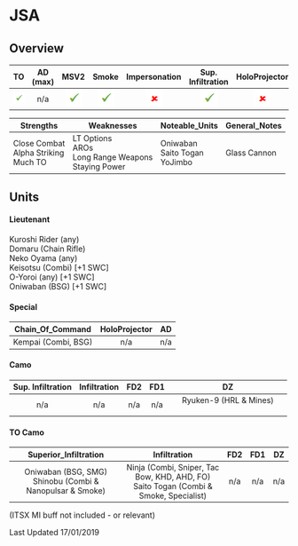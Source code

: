 # JSA

## Overview

| TO | AD (max) | MSV2 | Smoke | Impersonation | Sup. Infiltration | HoloProjector | TAGs | Strategos (max) |
|:--:|:--------:|:----:|:-----:|:-------------:|:-----------------:|:-------------:|:----:|:---------------:|
| ![tick](/images/tick.png "Yes") | n/a | ![tick](/images/tick.png "Yes") | ![tick](/images/tick.png "Yes") | ![cross](/images/cross.png "No") | ![tick](/images/tick.png "Yes") | ![cross](/images/cross.png "No") | ![tick](/images/tick.png "Yes") | n/a |

| Strengths	| Weaknesses | Noteable_Units | General_Notes |
|-----------|------------|----------------|---------------|
| Close Combat<br>Alpha Striking<br>Much TO | LT Options<br>AROs<br>Long Range Weapons<br>Staying Power | Oniwaban<br>Saito Togan<br>YoJimbo | Glass Cannon |

## Units

#### Lieutenant
Kuroshi Rider (any)  
Domaru (Chain Rifle)  
Neko Oyama (any)  
Keisotsu (Combi) [+1 SWC]  
O-Yoroi (any) [+1 SWC]  
Oniwaban (BSG) [+1 SWC]

#### Special

| Chain_Of_Command | HoloProjector | AD |
|:----------------:|:-------------:|:--:|
| Kempai (Combi, BSG) | n/a | n/a |

#### Camo

| Sup. Infiltration | Infiltration | FD2 |	FD1 | DZ |
|:-----------------:|:------------:|:---:|:----:|:--:|
| n/a | n/a | n/a | n/a | Ryuken-9 (HRL & Mines)<br>![spacer](/images/spacer_200px.png) |


#### TO Camo

| Superior_Infiltration | Infiltration | FD2 |	FD1 | DZ |
|:---------------------:|:------------:|:---:|:----:|:--:|
| Oniwaban (BSG, SMG)<br>Shinobu (Combi & Nanopulsar & Smoke) | Ninja (Combi, Sniper, Tac Bow, KHD, AHD, FO)<br>Saito Togan (Combi & Smoke, Specialist) | n/a | n/a | n/a |

(ITSX MI buff not included - or relevant)

Last Updated 17/01/2019

